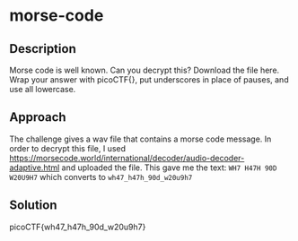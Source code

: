 # morse-code

## Description

Morse code is well known. Can you decrypt this?
Download the file here.
Wrap your answer with picoCTF{}, put underscores in place of pauses, and use all lowercase.

## Approach
The challenge gives a wav file that contains a morse code message.
In order to decrypt this file, I used https://morsecode.world/international/decoder/audio-decoder-adaptive.html and uploaded the file.
This gave me the text: `WH7 H47H 90D W20U9H7` which converts to `wh47_h47h_90d_w20u9h7`

## Solution
picoCTF{wh47_h47h_90d_w20u9h7}


